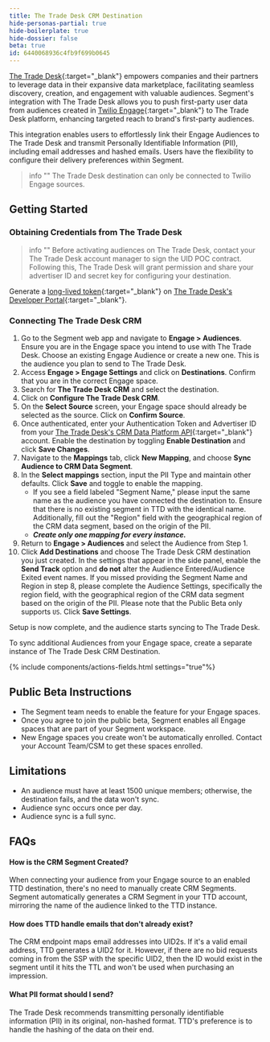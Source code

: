 ```yaml
---
title: The Trade Desk CRM Destination
hide-personas-partial: true
hide-boilerplate: true
hide-dossier: false
beta: true
id: 6440068936c4fb9f699b0645
---
```


[The Trade Desk](https://www.thetradedesk.com/us){:target="_blank"} empowers companies and their partners to leverage data in their expansive data marketplace, facilitating seamless discovery, creation, and engagement with valuable audiences. Segment's integration with The Trade Desk allows you to push first-party user data from audiences created in [Twilio Engage](https://www.twilio.com/en-us/engage){:target="_blank"} to The Trade Desk platform, enhancing targeted reach to brand's first-party audiences.

This integration enables users to effortlessly link their Engage Audiences to The Trade Desk and transmit Personally Identifiable Information (PII), including email addresses and hashed emails. Users have the flexibility to configure their delivery preferences within Segment.

> info ""
> The Trade Desk destination can only be connected to Twilio Engage sources.

## Getting Started

### Obtaining Credentials from The Trade Desk

> info "" 
> Before activating audiences on The Trade Desk, contact your The Trade Desk account manager to sign the UID POC contract. Following this, The Trade Desk will grant permission and share your advertiser ID and secret key for configuring your destination.

Generate a [long-lived token](https://partner.thetradedesk.com/v3/portal/api/doc/Authentication#ui-method-create){:target="_blank"} on [The Trade Desk's Developer Portal](https://api.thetradedesk.com/v3/tokens){:target="_blank"}.

### Connecting The Trade Desk CRM

1. Go to the Segment web app and navigate to **Engage > Audiences**. Ensure you are in the Engage space you intend to use with The Trade Desk. Choose an existing Engage Audience or create a new one. This is the audience you plan to send to The Trade Desk.
2. Access **Engage > Engage Settings** and click on **Destinations**. Confirm that you are in the correct Engage space.
3. Search for **The Trade Desk CRM** and select the destination.
4. Click on **Configure The Trade Desk CRM**.
5. On the **Select Source** screen, your Engage space should already be selected as the source. Click on **Confirm Source**.
6. Once authenticated, enter your Authentication Token and Advertiser ID from your [The Trade Desk's CRM Data Platform API](https://api.thetradedesk.com/v3/portal/data/doc/DataIntegrateCRMData){:target="_blank"} account. Enable the destination by toggling **Enable Destination** and click **Save Changes**.
7. Navigate to the **Mappings** tab, click **New Mapping**, and choose **Sync Audience to CRM Data Segment**.
8. In the **Select mappings** section, input the PII Type and maintain other defaults. Click **Save** and toggle to enable the mapping.
   - If you see a field labeled "Segment Name," please input the same name as the audience you have connected the destination to. Ensure that there is no existing segment in TTD with the identical name.  Additionally, fill out the "Region" field with the geographical region of the CRM data segment, based on the origin of the PII.
   - _**Create only one mapping for every instance.**_
9. Return to **Engage > Audiences** and select the Audience from Step 1.
10. Click **Add Destinations** and choose The Trade Desk CRM destination you just created. In the settings that appear in the side panel, enable the **Send Track** option and **do not** alter the Audience Entered/Audience Exited event names. If you missed providing the Segment Name and Region in step 8, please complete the Audience Settings, specifically the region field, with the geographical region of the CRM data segment based on the origin of the PII. Please note that the Public Beta only supports `US`. Click **Save Settings**.

Setup is now complete, and the audience starts syncing to The Trade Desk.

To sync additional Audiences from your Engage space, create a separate instance of The Trade Desk CRM Destination.

{% include components/actions-fields.html settings="true"%}

## Public Beta Instructions

* The Segment team needs to enable the feature for your Engage spaces.
* Once you agree to join the public beta, Segment enables all Engage spaces that are part of your Segment workspace.
* New Engage spaces you create won't be automatically enrolled. Contact your Account Team/CSM to get these spaces enrolled.

## Limitations

* An audience must have at least 1500 unique members; otherwise, the destination fails, and the data won't sync.
* Audience sync occurs once per day.
* Audience sync is a full sync.

## FAQs

#### How is the CRM Segment Created?

When connecting your audience from your Engage source to an enabled TTD destination, there's no need to manually create CRM Segments. Segment automatically generates a CRM Segment in your TTD account, mirroring the name of the audience linked to the TTD instance.

#### How does TTD handle emails that don't already exist?

The CRM endpoint maps email addresses into UID2s. If it's a valid email address, TTD generates a UID2 for it. However, if there are no bid requests coming in from the SSP with the specific UID2, then the ID would exist in the segment until it hits the TTL and won't be used when purchasing an impression.

#### What PII format should I send?

The Trade Desk recommends transmitting personally identifiable information (PII) in its original, non-hashed format. TTD's preference is to handle the hashing of the data on their end.
